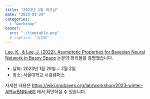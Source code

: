 ```yaml
---
title: "2023년 1월 워크샵"
date: "2023-01-29"
categories:
  - "workshop"
banner:
  src: "./timetable.png"
  # caption: "일정표"
---
```


[Lee, K., & Lee, J. (2022). Asymptotic Properties for Bayesian Neural Network in Besov Space](https://arxiv.org/abs/2206.00241) 논문의 정리들을 증명했습니다.

* 날짜: 2023년 1월 29일 ~ 2월 2일
* 장소: 서울대학교 시흥캠퍼스

자세한 내용은 https://wiki.snubayes.org/lab/workshop/2023-winter-APforBNNinBS 에서 확인하실 수 있습니다.